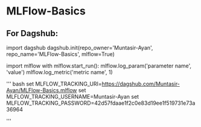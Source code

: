 # MLFlow-Basics

## For Dagshub:
import dagshub
dagshub.init(repo_owner='Muntasir-Ayan', repo_name='MLFlow-Basics', mlflow=True)

import mlflow
with mlflow.start_run():
  mlflow.log_param('parameter name', 'value')
  mlflow.log_metric('metric name', 1)

  ''' bash
  set MLFLOW_TRACKING_URI=https://dagshub.com/Muntasir-Ayan/MLFlow-Basics.mlflow
  set MLFLOW_TRACKING_USERNAME=Muntasir-Ayan
  set MLFLOW_TRACKING_PASSWORD=42d57fdaae1f2c0e83d19ee1f519731e73a36964

  '''